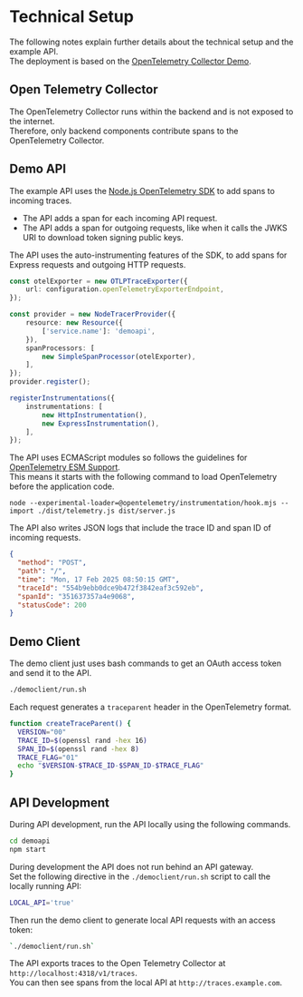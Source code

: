 # Technical Setup

The following notes explain further details about the technical setup and the example API.\
The deployment is based on the [OpenTelemetry Collector Demo](https://github.com/open-telemetry/opentelemetry-collector-contrib/tree/main/examples/demo).

## Open Telemetry Collector

The OpenTelemetry Collector runs within the backend and is not exposed to the internet.\
Therefore, only backend components contribute spans to the OpenTelemetry Collector.

## Demo API

The example API uses the [Node.js OpenTelemetry SDK](https://github.com/open-telemetry/opentelemetry-js) to add spans to incoming traces.

- The API adds a span for each incoming API request.
- The API adds a span for outgoing requests, like when it calls the JWKS URI to download token signing public keys.

The API uses the auto-instrumenting features of the SDK, to add spans for Express requests and outgoing HTTP requests.

```typescript
const otelExporter = new OTLPTraceExporter({
    url: configuration.openTelemetryExporterEndpoint,
});

const provider = new NodeTracerProvider({
    resource: new Resource({
        ['service.name']: 'demoapi',
    }),
    spanProcessors: [
        new SimpleSpanProcessor(otelExporter),
    ],
});
provider.register();

registerInstrumentations({
    instrumentations: [
        new HttpInstrumentation(),
        new ExpressInstrumentation(),
    ],
});
```

The API uses ECMAScript modules so follows the guidelines for [OpenTelemetry ESM Support](https://github.com/open-telemetry/opentelemetry-js/blob/main/doc/esm-support.md).\
This means it starts with the following command to load OpenTelemetry before the application code.

```text
node --experimental-loader=@opentelemetry/instrumentation/hook.mjs --import ./dist/telemetry.js dist/server.js
```

The API also writes JSON logs that include the trace ID and span ID of incoming requests.

```json
{
  "method": "POST",
  "path": "/",
  "time": "Mon, 17 Feb 2025 08:50:15 GMT",
  "traceId": "554b9ebb0dce9b472f3842eaf3c592eb",
  "spanId": "351637357a4e9068",
  "statusCode": 200
}
```

## Demo Client

The demo client just uses bash commands to get an OAuth access token and send it to the API.

```bash
./democlient/run.sh
```

Each request generates a `traceparent` header in the OpenTelemetry format.

```bash
function createTraceParent() {
  VERSION="00"
  TRACE_ID=$(openssl rand -hex 16)
  SPAN_ID=$(openssl rand -hex 8)
  TRACE_FLAG="01"
  echo "$VERSION-$TRACE_ID-$SPAN_ID-$TRACE_FLAG"
}
```

## API Development

During API development, run the API locally using the following commands.

```bash
cd demoapi
npm start
```

During development the API does not run behind an API gateway.\
Set the following directive in the `./democlient/run.sh` script to call the locally running API:

```bash
LOCAL_API='true'
```

Then run the demo client to generate local API requests with an access token:

```bash
`./democlient/run.sh`
```

The API exports traces to the Open Telemetry Collector at `http://localhost:4318/v1/traces`.\
You can then see spans from the local API at `http://traces.example.com`.
